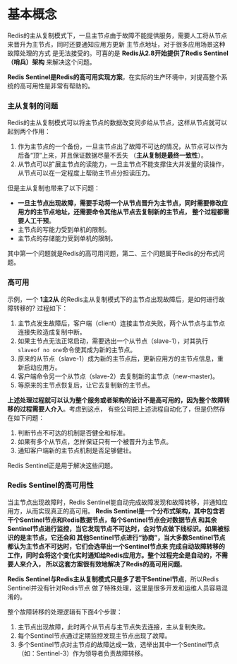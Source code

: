 基本概念
=====================================================================
Redis的主从复制模式下，一旦主节点由于故障不能提供服务，需要人工将从节点来晋升为主节点，同时还要通知应用方更新
主节点地址，对于很多应用场景这种故障处理的方式 是无法接受的。可喜的是 **Redis从2.8开始提供了Redis Sentinel（哨兵）架构**
来解决这个问题。

**Redis Sentinel是Redis的高可用实现方案**，在实际的生产环境中，对提高整个系统的高可用性是非常有帮助的。

### 主从复制的问题
Redis的主从复制模式可以将主节点的数据改变同步给从节点，这样从节点就可以起到两个作用：
1. 作为主节点的一个备份，一旦主节点出了故障不可达的情况，从节点可以作为后备“顶”上来，并且保证数据尽量不丢失
（**主从复制是最终一致性**）。
2. 从节点可以扩展主节点的读能力，一旦主节点不能支撑住大并发量的读操作，从节点可以在一定程度上帮助主节点分担读压力。

但是主从复制也带来了以下问题：
+ **一旦主节点出现故障，需要手动将一个从节点晋升为主节点，同时需要修改应用方的主节点地址，还需要命令其他从节点去复制新的主节点，
整个过程都需要人工干预**。
+ 主节点的写能力受到单机的限制。
+ 主节点的存储能力受到单机的限制。

其中第一个问题就是Redis的高可用问题，第二、三个问题属于Redis的分布式问题。

### 高可用
示例，一个 **1主2从** 的Redis主从复制模式下的主节点出现故障后，是如何进行故障转移的? 过程如下：
1. 主节点发生故障后，客户端（client）连接主节点失败，两个从节点与主节点连接失败造成复制中断。
2. 如果主节点无法正常启动，需要选出一个从节点（slave-1），对其执行`slaveof no one`命令使其成为新的主节点。
3. 原来的从节点（slave-1）成为新的主节点后，更新应用方的主节点信息，重新启动应用方。
4. 客户端命令另一个从节点（slave-2）去复制新的主节点（new-master)。
5. 等原来的主节点恢复后，让它去复制新的主节点。

**上述处理过程就可以认为整个服务或者架构的设计不是高可用的，因为整个故障转移的过程需要人介入**。考虑到这点，
有些公司把上述流程自动化了，但是仍然存在如下问题：
1. 判断节点不可达的机制是否健全和标准。
2. 如果有多个从节点，怎样保证只有一个被晋升为主节点。
3. 通知客户端新的主节点机制是否足够健壮。

Redis Sentinel正是用于解决这些问题。

### Redis Sentinel的高可用性
当主节点出现故障时，Redis Sentinel能自动完成故障发现和故障转移，并通知应用方，从而实现真正的高可用。
**Redis Sentinel是一个分布式架构，其中包含若干个Sentinel节点和Redis数据节点，每个Sentinel节点会对数据节点
和其余Sentinel节点进行监控，当它发现节点不可达时，会对节点做下线标识。如果被标识的是主节点，它还会和
其他Sentinel节点进行“协商”，当大多数Sentinel节点都认为主节点不可达时，它们会选举出一个Sentinel节点来
完成自动故障转移的工作，同时会将这个变化实时通知给Redis应用方。整个过程完全是自动的，不需要人来介入，
所以这套方案很有效地解决了Redis的高可用问题**。

**Redis Sentinel与Redis主从复制模式只是多了若干Sentinel节点**，所以Redis Sentinel并没有针对Redis节点
做了特殊处理，这里是很多开发和运维人员容易混淆的。

整个故障转移的处理逻辑有下面4个步骤：
1. 主节点出现故障，此时两个从节点与主节点失去连接，主从复制失败。
2. 每个Sentinel节点通过定期监控发现主节点出现了故障。
3. 多个Sentinel节点对主节点的故障达成一致，选举出其中一个Sentinel节点（如：Sentinel-3）作为领导者负责故障转移。
